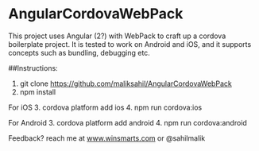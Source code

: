 # AngularCordovaWebPack

This project uses Angular (2?) with WebPack to craft up a cordova boilerplate project.
It is tested to work on Android and iOS, and it supports concepts such as bundling, debugging etc.

##Instructions: 
1. git clone https://github.com/maliksahil/AngularCordovaWebPack
2. npm install 

For iOS 
3. cordova platform add ios
4. npm run cordova:ios

For Android
3. cordova platform add android
4. npm run cordova:android

Feedback? reach me at www.winsmarts.com or @sahilmalik